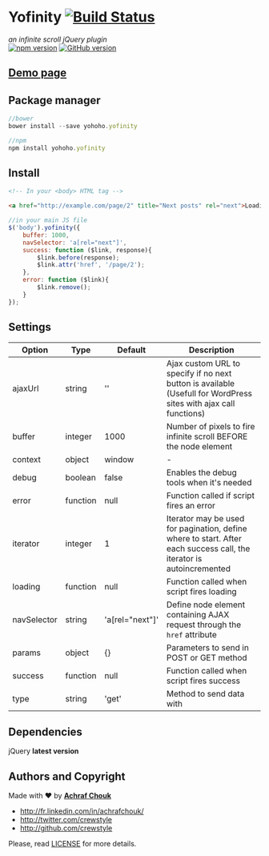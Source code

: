 # Yofinity [![Build Status](https://travis-ci.org/crewstyle/yohoho.yofinity.svg)](https://travis-ci.org/crewstyle/yohoho.yofinity)

_an infinite scroll jQuery plugin_  
[![npm version](https://badge.fury.io/js/yohoho.yofinity.svg)](https://badge.fury.io/js/yohoho.yofinity)
[![GitHub version](https://badge.fury.io/gh/crewstyle%2Fyohoho.yofinity.svg)](https://badge.fury.io/gh/crewstyle%2Fyohoho.yofinity)  


## [Demo page](https://cdn.rawgit.com/crewstyle/yohoho.yofinity/72fcaab0919a797ecf55472b1f04af087af63653/demo/index.html)


## Package manager

````javascript
//bower
bower install --save yohoho.yofinity
````

````javascript
//npm
npm install yohoho.yofinity
````


## Install

````html
<!-- In your <body> HTML tag -->

<a href="http://example.com/page/2" title="Next posts" rel="next">Loading...</a>
````

````javascript
//in your main JS file
$('body').yofinity({
    buffer: 1000,
    navSelector: 'a[rel="next"]',
    success: function ($link, response){
        $link.before(response);
        $link.attr('href', '/page/2');
    },
    error: function ($link){
        $link.remove();
    }
});
````


## Settings

Option | Type | Default | Description
------ | ---- | ------- | -----------
ajaxUrl | string | '' | Ajax custom URL to specify if no next button is available (Usefull for WordPress sites with ajax call functions)
buffer | integer | 1000 | Number of pixels to fire infinite scroll BEFORE the node element
context | object | window | -
debug | boolean | false | Enables the debug tools when it's needed
error | function | null | Function called if script fires an error
iterator | integer | 1 | Iterator may be used for pagination, define where to start. After each success call, the iterator is autoincremented
loading | function | null | Function called when script fires loading
navSelector | string | 'a[rel="next"]' | Define node element containing AJAX request through the `href` attribute
params | object | {} | Parameters to send in POST or GET method
success | function | null | Function called when script fires success
type | string | 'get' | Method to send data with


## Dependencies

jQuery **latest version**


## Authors and Copyright

Made with ♥ by **[Achraf Chouk](http://github.com/crewstyle "Achraf Chouk")**

+ http://fr.linkedin.com/in/achrafchouk/
+ http://twitter.com/crewstyle
+ http://github.com/crewstyle

Please, read [LICENSE](https://github.com/crewstyle/yohoho.yofinity/blob/master/LICENSE "LICENSE") for more details.
